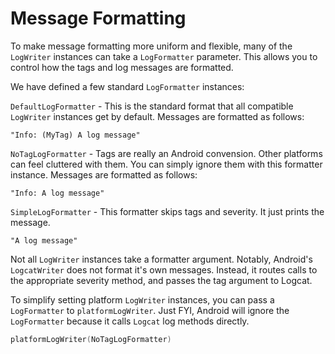 # Message Formatting

To make message formatting more uniform and flexible, many of the `LogWriter` instances can take a `LogFormatter` parameter. This allows you to control how the tags and log messages are formatted.

We have defined a few standard `LogFormatter` instances:

`DefaultLogFormatter` - This is the standard format that all compatible `LogWriter` instances get by default. Messages are formatted as follows:

```
"Info: (MyTag) A log message"
```

`NoTagLogFormatter` - Tags are really an Android convension. Other platforms can feel cluttered with them. You can simply ignore them with this formatter instance. Messages are formatted as follows:

```
"Info: A log message"
```

`SimpleLogFormatter` - This formatter skips tags and severity. It just prints the message.

```
"A log message"
```

Not all `LogWriter` instances take a formatter argument. Notably, Android's `LogcatWriter` does not format it's own messages. Instead, it routes calls to the appropriate severity method, and passes the tag argument to Logcat.

To simplify setting platform `LogWriter` instances, you can pass a `LogFormatter` to `platformLogWriter`. Just FYI, Android will ignore the `LogFormatter` because it calls `Logcat` log methods directly.

```kotlin
platformLogWriter(NoTagLogFormatter)
```